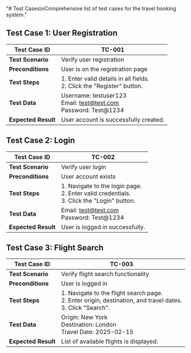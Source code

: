 "# Test Cases\nComprehensive list of test cases for the travel booking system." 
## Test Case 1: User Registration
| **Test Case ID**  | TC-001                          |
|-------------------|---------------------------------|
| **Test Scenario** | Verify user registration       |
| **Preconditions** | User is on the registration page |
| **Test Steps**    | 1. Enter valid details in all fields. <br> 2. Click the "Register" button. |
| **Test Data**     | Username: testuser123 <br> Email: test@test.com <br> Password: Test@1234 |
| **Expected Result** | User account is successfully created. |

## Test Case 2: Login
| **Test Case ID**  | TC-002                          |
|-------------------|---------------------------------|
| **Test Scenario** | Verify user login              |
| **Preconditions** | User account exists            |
| **Test Steps**    | 1. Navigate to the login page. <br> 2. Enter valid credentials. <br> 3. Click the "Login" button. |
| **Test Data**     | Email: test@test.com <br> Password: Test@1234 |
| **Expected Result** | User is logged in successfully. |

## Test Case 3: Flight Search
| **Test Case ID**  | TC-003                          |
|-------------------|---------------------------------|
| **Test Scenario** | Verify flight search functionality |
| **Preconditions** | User is logged in              |
| **Test Steps**    | 1. Navigate to the flight search page. <br> 2. Enter origin, destination, and travel dates. <br> 3. Click "Search". |
| **Test Data**     | Origin: New York <br> Destination: London <br> Travel Date: 2025-02-15 |
| **Expected Result** | List of available flights is displayed. |
